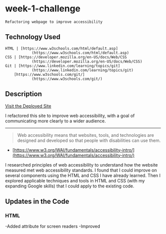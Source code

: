 # week-1-challenge
    Refactoring webpage to improve accessibility

## Technology Used
    HTML | [https://www.w3schools.com/html/default.asp] 
                (https://www.w3schools.com/html/default.asp)
    CSS | [https://developer.mozilla.org/en-US/docs/Web/CSS
                (https://developer.mozilla.org/en-US/docs/Web/CSS)
    Git | [https://www.linkedin.com/learning/topics/git]
                (https://www.linkedin.com/learning/topics/git) 
        [https://www.w3schools.com/git/]
                (https://www.w3schools.com/git/)

## Description

[Visit the Deployed Site]()

I refactored this site to improve web accessibility, with a goal of communicating more clearly to a wider audience. 

---
>Web accessibility means that websites, tools, and technologies are designed and developed so that people with disabilities can use them.

- [https://www.w3.org/WAI/fundamentals/accessibility-intro/](https://www.w3.org/WAI/fundamentals/accessibility-intro/)

I researched principles of web accessibility to understand how the website measured met web accessibility standards. I found that I could improve on several components using the HTML and CSS I have already learned. Then I explored applicable techniques and tools in HTML and CSS (with my expanding Google skills) that I could apply to the existing code.

## Updates in the Code

### HTML

-Added <meta description> attribute for screen readers
-Improved <title> for simplified browsing experience
-Verified that screen readers can understand the unique spelling of Horiseon, as well as the inline stylization of the company name in the header
-Appended alt="description" to images, describing the images that are important to the message, and allowing a screen reader to skip over unimportant images 
-Altered HTML lines to imitate wrapped text to improve the reading experience of the index file
-Confirmed that screen readers understand emoji, and that the emoji used showed a color contrast high enough for colorblind users

### CSS

-Replaced existing fonts with more visually accessible fonts
-Increased color contrast for colorblind readers
-Amended font sizing from pixels to relative sizing for users who have set their own desired root font size while maintaining the original site designer's font size relationships
-Enlarged line height to 1.5 or higher to make reading paragraphs more comfortable
-Ensured the page will be functional to those who prefer to read a print-out
        [https://medium.com/@matuzo/writing-css-with-accessibility-in-mind-8514a0007939](https://medium.com/@matuzo/writing-css-with-accessibility-in-mind-8514a0007939)
    
## Git

-Learned the rhythm of the git workflow using the command line -Created my first repositories on GitHub [https://github.com/](https://github.com/)
-Applied my new learnings to navigate GitLab [https://gitlab.com/gitlab-com](https://gitlab.com/gitlab-com)

